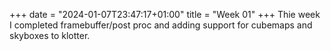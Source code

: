 +++
date = "2024-01-07T23:47:17+01:00"
title = "Week 01"
+++
Thie week I completed framebuffer/post proc and adding support for cubemaps and skyboxes to klotter.

